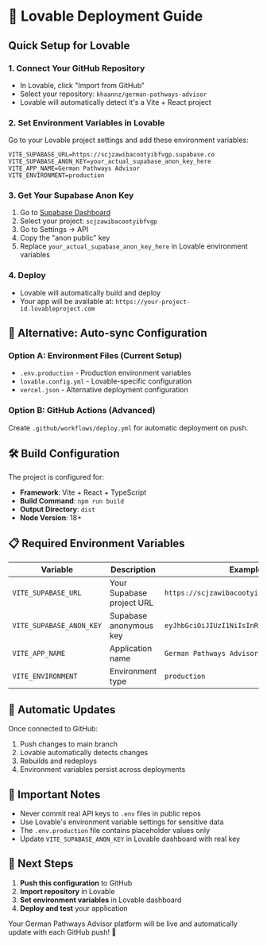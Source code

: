 # 🚀 Lovable Deployment Guide

## Quick Setup for Lovable

### 1. **Connect Your GitHub Repository**
- In Lovable, click "Import from GitHub" 
- Select your repository: `khaannz/german-pathways-advisor`
- Lovable will automatically detect it's a Vite + React project

### 2. **Set Environment Variables in Lovable**
Go to your Lovable project settings and add these environment variables:

```env
VITE_SUPABASE_URL=https://scjzawibacootyibfvgp.supabase.co
VITE_SUPABASE_ANON_KEY=your_actual_supabase_anon_key_here
VITE_APP_NAME=German Pathways Advisor
VITE_ENVIRONMENT=production
```

### 3. **Get Your Supabase Anon Key**
1. Go to [Supabase Dashboard](https://supabase.com/dashboard/projects)
2. Select your project: `scjzawibacootyibfvgp`
3. Go to Settings → API
4. Copy the "anon public" key
5. Replace `your_actual_supabase_anon_key_here` in Lovable environment variables

### 4. **Deploy**
- Lovable will automatically build and deploy
- Your app will be available at: `https://your-project-id.lovableproject.com`

## 🔧 Alternative: Auto-sync Configuration

### Option A: Environment Files (Current Setup)
- `.env.production` - Production environment variables
- `lovable.config.yml` - Lovable-specific configuration
- `vercel.json` - Alternative deployment configuration

### Option B: GitHub Actions (Advanced)
Create `.github/workflows/deploy.yml` for automatic deployment on push.

## 🛠️ Build Configuration

The project is configured for:
- **Framework**: Vite + React + TypeScript
- **Build Command**: `npm run build`
- **Output Directory**: `dist`
- **Node Version**: 18+

## 📋 Required Environment Variables

| Variable | Description | Example |
|----------|-------------|---------|
| `VITE_SUPABASE_URL` | Your Supabase project URL | `https://scjzawibacootyibfvgp.supabase.co` |
| `VITE_SUPABASE_ANON_KEY` | Supabase anonymous key | `eyJhbGciOiJIUzI1NiIsInR5cCI6IkpXVCJ9...` |
| `VITE_APP_NAME` | Application name | `German Pathways Advisor` |
| `VITE_ENVIRONMENT` | Environment type | `production` |

## 🔄 Automatic Updates

Once connected to GitHub:
1. Push changes to main branch
2. Lovable automatically detects changes
3. Rebuilds and redeploys
4. Environment variables persist across deployments

## 🚨 Important Notes

- Never commit real API keys to `.env` files in public repos
- Use Lovable's environment variable settings for sensitive data
- The `.env.production` file contains placeholder values only
- Update `VITE_SUPABASE_ANON_KEY` in Lovable dashboard with real key

## 🎯 Next Steps

1. **Push this configuration** to GitHub
2. **Import repository** in Lovable
3. **Set environment variables** in Lovable dashboard
4. **Deploy and test** your application

Your German Pathways Advisor platform will be live and automatically update with each GitHub push! 🚀

